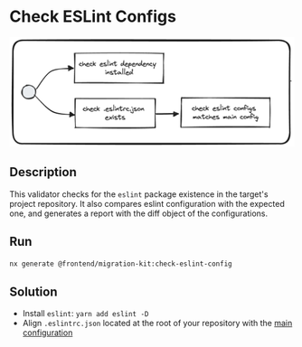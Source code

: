 # Check ESLint Configs
![check-eslint-configr.png](../../../../docs/images/check-eslint-config.png)

## Description
This validator checks for the `eslint` package existence in the target's project repository. It also compares eslint configuration with the expected one, and generates a report with the diff object of the configurations.

## Run

```bash
nx generate @frontend/migration-kit:check-eslint-config
```

## Solution
* Install `eslint`: `yarn add eslint -D`
* Align `.eslintrc.json` located at the root of your repository with the [main configuration](`https://vie.git.bwinparty.com/vanilla/vanilla/-/blob/f2e9486bb3d3b2adfd5d8f728d06307d4c049614/.eslintrc.json`)

